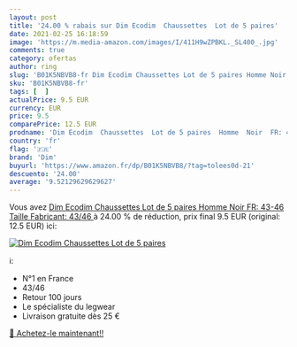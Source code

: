 ```yaml
---
layout: post
title: '24.00 % rabais sur Dim Ecodim  Chaussettes  Lot de 5 paires'
date: 2021-02-25 16:18:59
image: 'https://m.media-amazon.com/images/I/411H9wZPBKL._SL400_.jpg'
comments: true
category: ofertas
author: ring
slug: 'B01K5NBVB8-fr Dim Ecodim Chaussettes Lot de 5 paires Homme Noir FR:...'
sku: 'B01K5NBVB8-fr'
tags: [  ]
actualPrice: 9.5 EUR
currency: EUR
price: 9.5
comparePrice: 12.5 EUR
prodname: 'Dim Ecodim  Chaussettes  Lot de 5 paires  Homme  Noir  FR: 43-46  Taille Fabricant: 43/46 '
country: 'fr'
flag: '🇫🇷'
brand: 'Dim'
buyurl: 'https://www.amazon.fr/dp/B01K5NBVB8/?tag=tolees0d-21'
descuento: '24.00'
average: '9.52129629629627'
---
```


Vous avez [Dim Ecodim  Chaussettes  Lot de 5 paires  Homme  Noir  FR: 43-46  Taille Fabricant: 43/46 ](https://www.amazon.fr/dp/B01K5NBVB8/?tag=tolees0d-21)  à  24.00 % de réduction, prix final  9.5 EUR (original: 12.5 EUR) ici:

[![Dim Ecodim  Chaussettes  Lot de 5 paires](https://m.media-amazon.com/images/I/411H9wZPBKL._SL400_.jpg)](https://www.amazon.fr/dp/B01K5NBVB8/?tag=tolees0d-21)

ℹ️:

- N°1 en France
- 43/46
- Retour 100 jours
- Le spécialiste du legwear
- Livraison gratuite dès 25 €

[🛒 Achetez-le maintenant!!](https://www.amazon.fr/dp/B01K5NBVB8/?tag=tolees0d-21)
